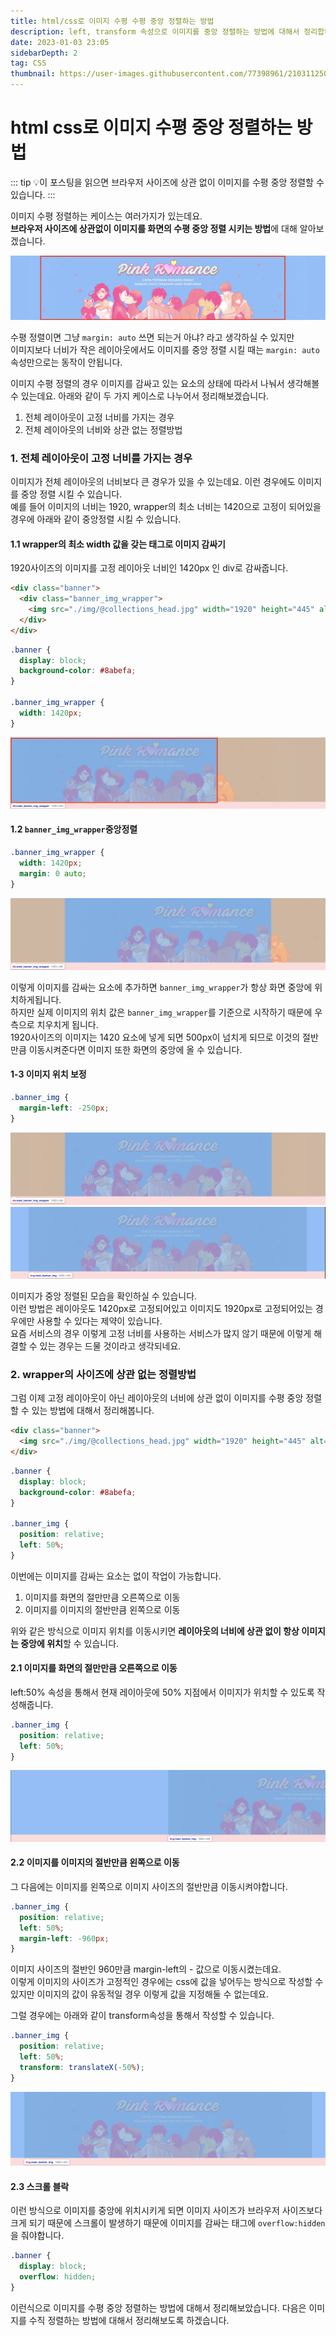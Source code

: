 ```yaml
---
title: html/css로 이미지 수평 수평 중앙 정렬하는 방법
description: left, transform 속성으로 이미지를 중앙 정렬하는 방법에 대해서 정리합니다.
date: 2023-01-03 23:05
sidebarDepth: 2
tag: CSS
thumbnail: https://user-images.githubusercontent.com/77398961/210311250-717569a7-fb01-4f9b-a22b-ec57d3d14505.png
---
```


# html css로 이미지 수평 중앙 정렬하는 방법

::: tip 💡이 포스팅을 읽으면
브라우저 사이즈에 상관 없이 이미지를 수평 중앙 정렬할 수 있습니다.
:::

이미지 수평 정렬하는 케이스는 여러가지가 있는데요. <br>
**브라우저 사이즈에 상관없이 이미지를 화면의 수평 중앙 정렬 시키는 방법**에 대해 알아보겠습니다.

<img src="./img/1.png"  />

수평 정렬이면 그냥 `margin: auto` 쓰면 되는거 아냐? 라고 생각하실 수 있지만<br>
이미지보다 너비가 작은 레이아웃에서도 이미지를 중앙 정렬 시킬 때는 `margin: auto` 속성만으로는 동작이 안됩니다.

이미지 수평 정렬의 경우 이미지를 감싸고 있는 요소의 상태에 따라서 나눠서 생각해볼 수 있는데요.
아래와 같이 두 가지 케이스로 나누어서 정리해보겠습니다.

1. 전체 레이아웃이 고정 너비를 가지는 경우
2. 전체 레이아웃의 너비와 상관 없는 정렬방법

### 1. 전체 레이아웃이 고정 너비를 가지는 경우

이미지가 전체 레이아웃의 너비보다 큰 경우가 있을 수 있는데요.
이런 경우에도 이미지를 중앙 정렬 시킬 수 있습니다. <br>
예를 들어 이미지의 너비는 1920, wrapper의 최소 너비는 1420으로 고정이 되어있을 경우에 아래와 같이 중앙정렬 시킬 수 있습니다.

#### 1.1 wrapper의 최소 width 값을 갖는 태그로 이미지 감싸기

1920사이즈의 이미지를 고정 레이아웃 너비인 1420px 인 div로 감싸줍니다.

```html
<div class="banner">
  <div class="banner_img_wrapper">
    <img src="./img/@collections_head.jpg" width="1920" height="445" alt="" class="banner_img" />
  </div>
</div>
```

```css
.banner {
  display: block;
  background-color: #8abefa;
}

.banner_img_wrapper {
  width: 1420px;
}
```

<img src="./img/2.png"  />

#### 1.2 `banner_img_wrapper`중앙정렬

```css
.banner_img_wrapper {
  width: 1420px;
  margin: 0 auto;
}
```

<img src="./img/3.png"  />

이렇게 이미지를 감싸는 요소에 추가하면 `banner_img_wrapper`가 항상 화면 중앙에 위치하게됩니다. <br>
하지만 실제 이미지의 위치 값은 `banner_img_wrapper`를 기준으로 시작하기 때문에 우측으로 치우치게 됩니다. <br>
1920사이즈의 이미지는 1420 요소에 넣게 되면 500px이 넘치게 되므로 이것의 절반만큼 이동시켜준다면 이미지 또한 화면의 중앙에 올 수 있습니다.

#### 1-3 이미지 위치 보정

```css
.banner_img {
  margin-left: -250px;
}
```

<img src="./img/4.png"  />

<img src="./img/5.png"  />

이미지가 중앙 정렬된 모습을 확인하실 수 있습니다. <br>
이런 방법은 레이아웃도 1420px로 고정되어있고 이미지도 1920px로 고정되어있는 경우에만 사용할 수 있다는 제약이 있습니다. <br>
요즘 서비스의 경우 이렇게 고정 너비를 사용하는 서비스가 많지 않기 때문에 이렇게 해결할 수 있는 경우는 드물 것이라고 생각되네요.

### 2. wrapper의 사이즈에 상관 없는 정렬방법

그럼 이제 고정 레이아웃이 아닌 레이아웃의 너비에 상관 없이
이미지를 수평 중앙 정렬할 수 있는 방법에 대해서 정리해봅니다.

```html
<div class="banner">
  <img src="./img/@collections_head.jpg" width="1920" height="445" alt="" class="banner_img" />
</div>
```

```css
.banner {
  display: block;
  background-color: #8abefa;
}

.banner_img {
  position: relative;
  left: 50%;
}
```

이번에는 이미지를 감싸는 요소는 없이 작업이 가능합니다.

1. 이미지를 화면의 절만만큼 오른쪽으로 이동
2. 이미지를 이미지의 절반만큼 왼쪽으로 이동

위와 같은 방식으로 이미지 위치를 이동시키면 **레이아웃의 너비에 상관 없이 항상 이미지는 중앙에 위치**할 수 있습니다.

#### 2.1 이미지를 화면의 절만만큼 오른쪽으로 이동

left:50% 속성을 통해서 현재 레이아웃에 50% 지점에서 이미지가 위치할 수 있도록 작성해줍니다.

```css
.banner_img {
  position: relative;
  left: 50%;
}
```

<img src="./img/6.png"  />

#### 2.2 이미지를 이미지의 절반만큼 왼쪽으로 이동

그 다음에는 이미지를 왼쪽으로 이미지 사이즈의 절반만큼 이동시켜야합니다.

```css
.banner_img {
  position: relative;
  left: 50%;
  margin-left: -960px;
}
```

이미지 사이즈의 절반인 960만큼 margin-left의 - 값으로 이동시켰는데요. <br>
이렇게 이미지의 사이즈가 고정적인 경우에는 css에 값을 넣어두는 방식으로 작성할 수 있지만
이미지의 값이 유동적일 경우 이렇게 값을 지정해둘 수 없는데요.

그럴 경우에는 아래와 같이 transform속성을 통해서 작성할 수 있습니다.

```css
.banner_img {
  position: relative;
  left: 50%;
  transform: translateX(-50%);
}
```

<img src="./img/7.png"  />

#### 2.3 스크롤 블락

이런 방식으로 이미지를 중앙에 위치시키게 되면
이미지 사이즈가 브라우저 사이즈보다 크게 되기 때문에
스크롤이 발생하기 때문에 이미지를 감싸는 태그에 `overflow:hidden`을 줘야합니다.

```css
.banner {
  display: block;
  overflow: hidden;
}
```

이런식으로 이미지를 수평 중앙 정렬하는 방법에 대해서 정리해보았습니다.
다음은 이미지를 수직 정렬하는 방법에 대해서 정리해보도록 하겠습니다.
